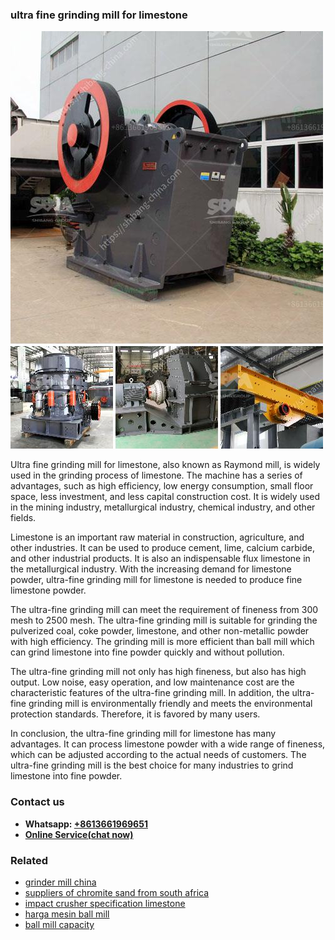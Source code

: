 <h3>ultra fine grinding mill for limestone</h3><img src='1704857201.jpg' alt=''><p>Ultra fine grinding mill for limestone, also known as Raymond mill, is widely used in the grinding process of limestone. The machine has a series of advantages, such as high efficiency, low energy consumption, small floor space, less investment, and less capital construction cost. It is widely used in the mining industry, metallurgical industry, chemical industry, and other fields.</p><p>Limestone is an important raw material in construction, agriculture, and other industries. It can be used to produce cement, lime, calcium carbide, and other industrial products. It is also an indispensable flux limestone in the metallurgical industry. With the increasing demand for limestone powder, ultra-fine grinding mill for limestone is needed to produce fine limestone powder.</p><p>The ultra-fine grinding mill can meet the requirement of fineness from 300 mesh to 2500 mesh. The ultra-fine grinding mill is suitable for grinding the pulverized coal, coke powder, limestone, and other non-metallic powder with high efficiency. The grinding mill is more efficient than ball mill which can grind limestone into fine powder quickly and without pollution.</p><p>The ultra-fine grinding mill not only has high fineness, but also has high output. Low noise, easy operation, and low maintenance cost are the characteristic features of the ultra-fine grinding mill. In addition, the ultra-fine grinding mill is environmentally friendly and meets the environmental protection standards. Therefore, it is favored by many users.</p><p>In conclusion, the ultra-fine grinding mill for limestone has many advantages. It can process limestone powder with a wide range of fineness, which can be adjusted according to the actual needs of customers. The ultra-fine grinding mill is the best choice for many industries to grind limestone into fine powder.</p><h3>Contact us</h3><ul><li><strong>Whatsapp:&nbsp;<a href="https://wa.me/8613661969651">+8613661969651</a></strong></li><li><a href="https://swt.shibang-china.com/?git&amp;zhl&amp;ultra fine grinding mill for limestone"><strong>Online Service(chat now)</strong></a></li></ul><h3>Related</h3><ul><li><a href='grinder mill china.md'>grinder mill china</a></li><li><a href='suppliers of chromite sand from south africa.md'>suppliers of chromite sand from south africa</a></li><li><a href='impact crusher specification limestone.md'>impact crusher specification limestone</a></li><li><a href='harga mesin ball mill.md'>harga mesin ball mill</a></li><li><a href='ball mill capacity.md'>ball mill capacity</a></li></ul>